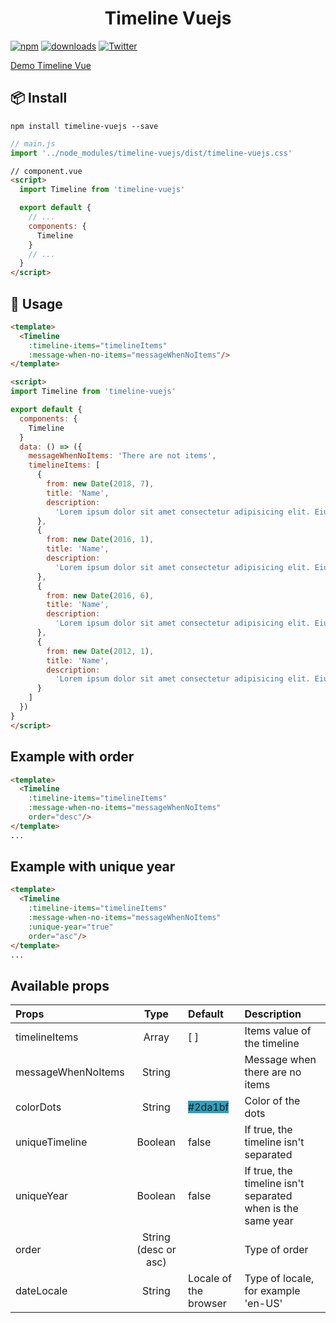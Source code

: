 <h1 style="text-align: center;">Timeline Vuejs</h1>

[![npm](https://img.shields.io/npm/v/timeline-vuejs.svg?colorB=brightgreen)](https://www.npmjs.com/package/timeline-vuejs)
[![downloads](https://img.shields.io/npm/dw/timeline-vuejs.svg)](https://www.npmjs.com/package/timeline-vuejs)
[![Twitter](https://img.shields.io/twitter/url/https/www.npmjs.com/package/timeline-vuejs.svg?style=social)](https://twitter.com/intent/tweet?text=Wow:&url=https%3A%2F%2Fwww.npmjs.com%2Fpackage%2Ftimeline-vuejs)

[Demo Timeline Vue](https://codesandbox.io/s/n094ypklvl)

## 📦 Install

```
npm install timeline-vuejs --save
```

```js
// main.js
import '../node_modules/timeline-vuejs/dist/timeline-vuejs.css'
```

```html
// component.vue
<script>
  import Timeline from 'timeline-vuejs'

  export default {
    // ...
    components: {
      Timeline
    }
    // ...
  }
</script>
```

## 🔧 Usage

```html
<template>
  <Timeline
    :timeline-items="timelineItems"
    :message-when-no-items="messageWhenNoItems"/>
</template>

<script>
import Timeline from 'timeline-vuejs'

export default {
  components: {
    Timeline
  }
  data: () => ({
    messageWhenNoItems: 'There are not items',
    timelineItems: [
      {
        from: new Date(2018, 7),
        title: 'Name',
        description:
          'Lorem ipsum dolor sit amet consectetur adipisicing elit. Eius earum architecto dolor, vitae magnam voluptate accusantium assumenda numquam error mollitia, officia facere consequuntur reprehenderit cum voluptates, ea tempore beatae unde.'
      },
      {
        from: new Date(2016, 1),
        title: 'Name',
        description:
          'Lorem ipsum dolor sit amet consectetur adipisicing elit. Eius earum architecto dolor, vitae magnam voluptate accusantium assumenda numquam error mollitia, officia facere consequuntur reprehenderit cum voluptates, ea tempore beatae unde.'
      },
      {
        from: new Date(2016, 6),
        title: 'Name',
        description:
          'Lorem ipsum dolor sit amet consectetur adipisicing elit. Eius earum architecto dolor, vitae magnam voluptate accusantium assumenda numquam error mollitia, officia facere consequuntur reprehenderit cum voluptates, ea tempore beatae unde.'
      },
      {
        from: new Date(2012, 1),
        title: 'Name',
        description:
          'Lorem ipsum dolor sit amet consectetur adipisicing elit. Eius earum architecto dolor, vitae magnam voluptate accusantium assumenda numquam error mollitia, officia facere consequuntur reprehenderit cum voluptates, ea tempore beatae unde.'
      }
    ]
  })
}
</script>
```

## Example with order

```html
<template>
  <Timeline
    :timeline-items="timelineItems"
    :message-when-no-items="messageWhenNoItems"
    order="desc"/>
</template>
...
```

## Example with unique year

```html
<template>
  <Timeline
    :timeline-items="timelineItems"
    :message-when-no-items="messageWhenNoItems"
    :unique-year="true"
    order="asc"/>
</template>
...
```

## Available props

| **Props**          |       **Type**       | **Default**                                            | **Description**                                             |
| :----------------- | :------------------: | :----------------------------------------------------- | :---------------------------------------------------------- |
| timelineItems      |        Array         | [ ]                                                    | Items value of the timeline                                 |
| messageWhenNoItems |        String        |                                                        | Message when there are no items                             |
| colorDots          |        String        | <span style="background-color:#2da1bf;">#2da1bf</span> | Color of the dots                                           |
| uniqueTimeline     |       Boolean        | false                                                  | If true, the timeline isn't separated                       |
| uniqueYear         |       Boolean        | false                                                  | If true, the timeline isn't separated when is the same year |
| order              | String (desc or asc) |                                                        | Type of order                                               |
| dateLocale | String | Locale of the browser | Type of locale, for example 'en-US' |
